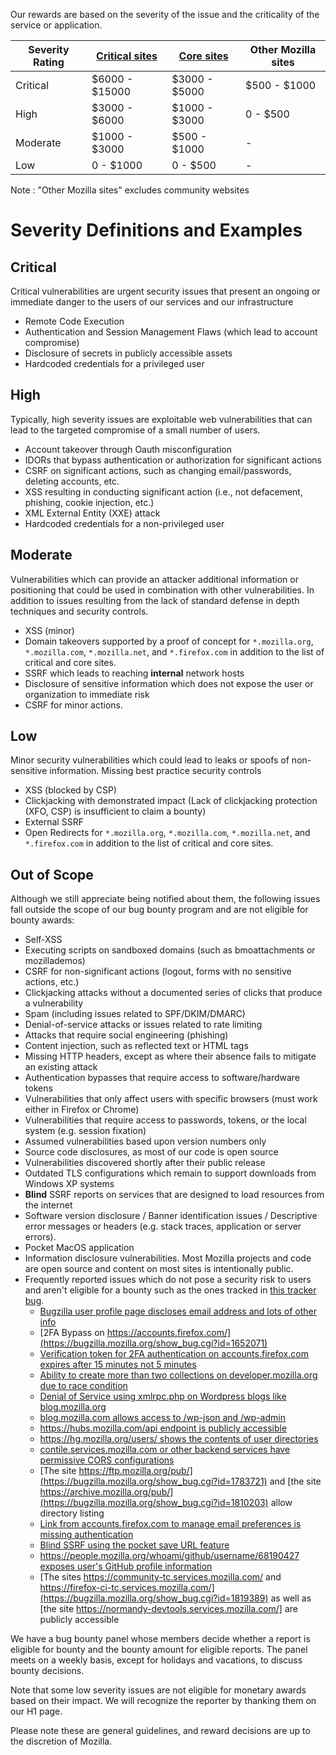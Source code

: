 Our rewards are based on the severity of the issue and the criticality of the service or application. 

| Severity Rating | [Critical sites][1] | [Core sites][2] | Other Mozilla sites |
|-----------------|---------------------|-----------------|---------------------|
| Critical        | $6000 - $15000      | $3000 - $5000   | $500 - $1000        |
| High            | $3000 - $6000       | $1000 - $3000   | 0 - $500            |
| Moderate        | $1000 - $3000       | $500 - $1000    | \-                  |
| Low             | 0 - $1000           | 0 - $500        | \-                  |

Note : "Other Mozilla sites" excludes community websites

# Severity Definitions and Examples

## Critical

Critical vulnerabilities are urgent security issues that present an ongoing or immediate danger to the users of our services and our infrastructure

* Remote Code Execution
* Authentication and Session Management Flaws (which lead to account compromise)
* Disclosure of secrets in publicly accessible assets
* Hardcoded credentials for a privileged user

## High

 Typically, high severity issues are exploitable web vulnerabilities that can lead to the targeted compromise of a small number of users.

* Account takeover through Oauth misconfiguration
* IDORs that bypass authentication or authorization for significant actions
* CSRF on significant actions, such as changing email/passwords, deleting accounts, etc.
* XSS resulting in conducting significant action (i.e., not defacement, phishing, cookie injection, etc.)
* XML External Entity (XXE) attack
* Hardcoded credentials for a non-privileged user

## Moderate

 Vulnerabilities which can provide an attacker additional information or positioning that could be used in combination with other vulnerabilities. In addition to issues resulting from the lack of standard defense in depth techniques and security controls.

* XSS (minor)
* Domain takeovers supported by a proof of concept for `*.mozilla.org`, `*.mozilla.com`, `*.mozilla.net`, and `*.firefox.com` in addition to the list of critical and core sites.
* SSRF which leads to reaching **internal** network hosts
* Disclosure of sensitive information which does not expose the user or organization to immediate risk
* CSRF for minor actions.

## Low

 Minor security vulnerabilities which could lead to leaks or spoofs of non-sensitive information. Missing best practice security controls

* XSS (blocked by CSP)
* Clickjacking with demonstrated impact (Lack of clickjacking protection (XFO, CSP) is insufficient to claim a bounty)
* External SSRF
* Open Redirects for `*.mozilla.org`, `*.mozilla.com`, `*.mozilla.net`, and `*.firefox.com` in addition to the list of critical and core sites.

## Out of Scope

Although we still appreciate being notified about them, the following issues fall outside the scope of our bug bounty program and are not eligible for bounty awards:

* Self-XSS
* Executing scripts on sandboxed domains (such as bmoattachments or mozillademos)
* CSRF for non-significant actions (logout, forms with no sensitive actions, etc.)
* Clickjacking attacks without a documented series of clicks that produce a vulnerability
* Spam (including issues related to SPF/DKIM/DMARC)
* Denial-of-service attacks or issues related to rate limiting
* Attacks that require social engineering (phishing)
* Content injection, such as reflected text or HTML tags
* Missing HTTP headers, except as where their absence fails to mitigate an existing attack
* Authentication bypasses that require access to software/hardware tokens
* Vulnerabilities that only affect users with specific browsers (must work either in Firefox or Chrome)
* Vulnerabilities that require access to passwords, tokens, or the local system (e.g. session fixation)
* Assumed vulnerabilities based upon version numbers only
* Source code disclosures, as most of our code is open source
* Vulnerabilities discovered shortly after their public release
* Outdated TLS configurations which remain to support downloads from Windows XP systems
* **Blind** SSRF reports on services that are designed to load resources from the internet
* Software version disclosure / Banner identification issues / Descriptive error messages or headers (e.g. stack traces, application or server errors).
* Pocket MacOS application
* Information disclosure vulnerabilities. Most Mozilla projects and code are open source and content on most sites is intentionally public.
* Frequently reported issues which do not pose a security risk to users and aren't eligible for a bounty such as the ones tracked in [this tracker bug](https://bugzilla.mozilla.org/show_bug.cgi?id=1830029).
  * [Bugzilla user profile page discloses email address and lots of other info](https://bugzilla.mozilla.org/show_bug.cgi?id=1647545)
  * [2FA Bypass on https://accounts.firefox.com/](https://bugzilla.mozilla.org/show_bug.cgi?id=1652071)
  * [Verification token for 2FA authentication on accounts.firefox.com expires after 15 minutes not 5 minutes](https://bugzilla.mozilla.org/show_bug.cgi?id=1763878)
  * [Ability to create more than two collections on developer.mozilla.org due to race condition](https://bugzilla.mozilla.org/show_bug.cgi?id=1818539)
  * [Denial of Service using xmlrpc.php on Wordpress blogs like blog.mozilla.org](https://bugzilla.mozilla.org/show_bug.cgi?id=1050193)
  * [blog.mozilla.com allows access to /wp-json and /wp-admin](https://bugzilla.mozilla.org/show_bug.cgi?id=1365661)
  * [https://hubs.mozilla.com/api endpoint is publicly accessible](https://bugzilla.mozilla.org/show_bug.cgi?id=1748142)
  * [https://hg.mozilla.org/users/ shows the contents of user directories](https://bugzilla.mozilla.org/show_bug.cgi?id=1767024)
  * [contile.services.mozilla.com or other backend services have permissive CORS configurations](https://bugzilla.mozilla.org/show_bug.cgi?id=1782395)
  * [The site https://ftp.mozilla.org/pub/](https://bugzilla.mozilla.org/show_bug.cgi?id=1783721) and [the site https://archive.mozilla.org/pub/](https://bugzilla.mozilla.org/show_bug.cgi?id=1810203) allow directory listing
  * [Link from accounts.firefox.com to manage email preferences is missing authentication](https://bugzilla.mozilla.org/show_bug.cgi?id=1794310)
  * [Blind SSRF using the pocket save URL feature](https://bugzilla.mozilla.org/show_bug.cgi?id=1810997)
  * [https://people.mozilla.org/whoami/github/username/68190427 exposes user's GitHub profile information](https://bugzilla.mozilla.org/show_bug.cgi?id=1811757)
  * [The sites https://community-tc.services.mozilla.com/ and https://firefox-ci-tc.services.mozilla.com/](https://bugzilla.mozilla.org/show_bug.cgi?id=1819389) as well as [the site https://normandy-devtools.services.mozilla.com/] are publicly accessible

We have a bug bounty panel whose members decide whether a report is eligible for bounty and the bounty amount for eligible reports. The panel meets on a weekly basis, except for holidays and vacations, to discuss bounty decisions.

Note that some low severity issues are not eligible for monetary awards based on their impact. We will recognize the reporter by thanking them on our H1 page.

Please note these are general guidelines, and reward decisions are up to the discretion of Mozilla.

[1]: https://hackerone.com/mozilla_critical_services/policy_scopes
[2]: https://hackerone.com/mozilla_core_services/policy_scopes
